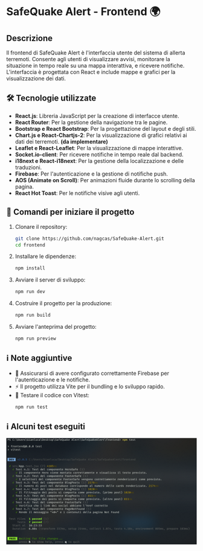 # SafeQuake Alert - Frontend 🌍

## Descrizione
Il frontend di SafeQuake Alert è l'interfaccia utente del sistema di allerta terremoti. Consente agli utenti di visualizzare avvisi, monitorare la situazione in tempo reale su una mappa interattiva, e ricevere notifiche. L'interfaccia è progettata con React e include mappe e grafici per la visualizzazione dei dati.

## 🛠️ Tecnologie utilizzate
- **React.js**: Libreria JavaScript per la creazione di interfacce utente.
- **React Router**: Per la gestione della navigazione tra le pagine.
- **Bootstrap e React Bootstrap**: Per la progettazione del layout e degli stili.
- **Chart.js e React-Chartjs-2**: Per la visualizzazione di grafici relativi ai dati dei terremoti. **(da implementare)**
- **Leaflet e React-Leaflet**: Per la visualizzazione di mappe interattive.
- **Socket.io-client**: Per ricevere notifiche in tempo reale dal backend.
- **i18next e React-i18next**: Per la gestione della localizzazione e delle traduzioni.
- **Firebase**: Per l'autenticazione e la gestione di notifiche push.
- **AOS (Animate on Scroll)**: Per animazioni fluide durante lo scrolling della pagina.
- **React Hot Toast**: Per le notifiche visive agli utenti.

## 🚀 Comandi per iniziare il progetto

1. Clonare il repository:
    ```bash
    git clone https://github.com/nagcas/SafeQuake-Alert.git
    cd frontend
    ```

2. Installare le dipendenze:
    ```bash
    npm install
    ```

3. Avviare il server di sviluppo:
    ```bash
    npm run dev
    ```

4. Costruire il progetto per la produzione:
    ```bash
    npm run build
    ```

5. Avviare l'anteprima del progetto:
    ```bash
    npm run preview
    ```

## ℹ️ Note aggiuntive
- 🔧 Assicurarsi di avere configurato correttamente Firebase per l'autenticazione e le notifiche.
- ⚡ Il progetto utilizza Vite per il bundling e lo sviluppo rapido.
- 🧪 Testare il codice con Vitest:
    ```bash
    npm run test
    ```

## ℹ️ Alcuni test eseguiti

![alt text](./test_frontend.png)
